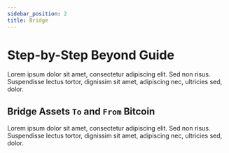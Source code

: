 ```yaml
---
sidebar_position: 2
title: Bridge
---
```


# Step-by-Step Beyond Guide

Lorem ipsum dolor sit amet, consectetur adipiscing elit. Sed non risus. Suspendisse lectus tortor, dignissim sit amet, adipiscing nec, ultricies sed, dolor.

## Bridge Assets `To` and `From` Bitcoin

Lorem ipsum dolor sit amet, consectetur adipiscing elit. Sed non risus. Suspendisse lectus tortor, dignissim sit amet, adipiscing nec, ultricies sed, dolor.
